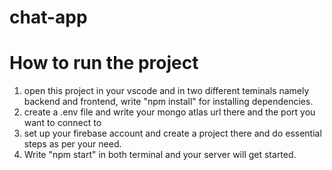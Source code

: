 # chat-app

# How to run the project
1. open this project in your vscode and in two different teminals namely backend and frontend, write "npm install" for installing dependencies.
2. create a .env file and write your mongo atlas url there and the port you want to connect to
3. set up your firebase account and create a project there and do essential steps as per your need.
4. Write "npm start" in both terminal and your server will get started.
